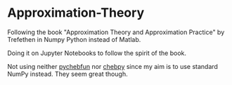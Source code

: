 # Approximation-Theory
 Following the book "Approximation Theory and Approximation Practice" by Trefethen in Numpy Python instead of Matlab.
 
 Doing it on Jupyter Notebooks to follow the spirit of the book.
 
 Not using neither
 [pychebfun](https://github.com/olivierverdier/pychebfun)
 nor
 [chebpy](https://github.com/chebpy/chebpy)
 since my aim is to use standard NumPy instead.
 They seem great though.
